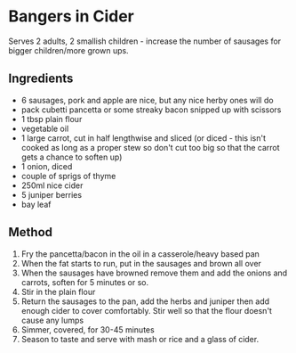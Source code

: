 # Bangers in Cider

Serves 2 adults, 2 smallish children - increase the number of sausages for bigger children/more grown ups.

## Ingredients

* 6 sausages, pork and apple are nice, but any nice herby ones will do
* pack cubetti pancetta or some streaky bacon snipped up with scissors
* 1 tbsp plain flour
* vegetable oil
* 1 large carrot, cut in half lengthwise and sliced (or diced - this isn't cooked as long as a proper stew so don't cut too big so that the carrot gets a chance to soften up)
* 1 onion, diced
* couple of sprigs of thyme
* 250ml nice cider
* 5 juniper berries
* bay leaf

## Method

1. Fry the pancetta/bacon in the oil in a casserole/heavy based pan
2. When the fat starts to run, put in the sausages and brown all over
3. When the sausages have browned remove them and add the onions and carrots, soften for 5 minutes or so.
4. Stir in the plain flour
5. Return the sausages to the pan, add the herbs and juniper then add enough cider to cover comfortably.  Stir well so that the flour doesn't cause any lumps
6. Simmer, covered, for 30-45 minutes
7. Season to taste and serve with mash or rice and a glass of cider.